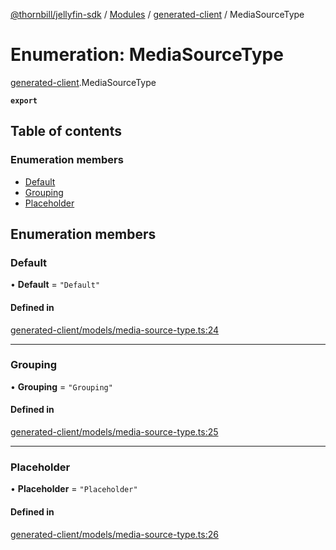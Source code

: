 [@thornbill/jellyfin-sdk](../README.md) / [Modules](../modules.md) / [generated-client](../modules/generated_client.md) / MediaSourceType

# Enumeration: MediaSourceType

[generated-client](../modules/generated_client.md).MediaSourceType

**`export`**

## Table of contents

### Enumeration members

- [Default](generated_client.MediaSourceType.md#default)
- [Grouping](generated_client.MediaSourceType.md#grouping)
- [Placeholder](generated_client.MediaSourceType.md#placeholder)

## Enumeration members

### Default

• **Default** = `"Default"`

#### Defined in

[generated-client/models/media-source-type.ts:24](https://github.com/thornbill/jellyfin-sdk-typescript/blob/eb13db7/src/generated-client/models/media-source-type.ts#L24)

___

### Grouping

• **Grouping** = `"Grouping"`

#### Defined in

[generated-client/models/media-source-type.ts:25](https://github.com/thornbill/jellyfin-sdk-typescript/blob/eb13db7/src/generated-client/models/media-source-type.ts#L25)

___

### Placeholder

• **Placeholder** = `"Placeholder"`

#### Defined in

[generated-client/models/media-source-type.ts:26](https://github.com/thornbill/jellyfin-sdk-typescript/blob/eb13db7/src/generated-client/models/media-source-type.ts#L26)
